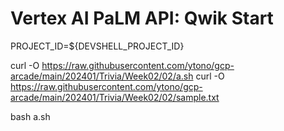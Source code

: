 # Vertex AI PaLM API: Qwik Start

PROJECT_ID=${DEVSHELL_PROJECT_ID}

curl -O https://raw.githubusercontent.com/ytono/gcp-arcade/main/202401/Trivia/Week02/02/a.sh
curl -O https://raw.githubusercontent.com/ytono/gcp-arcade/main/202401/Trivia/Week02/02/sample.txt

bash a.sh
